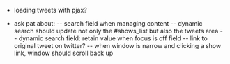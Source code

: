 - loading tweets with pjax?

- ask pat about:
-- search field when managing content
-- dynamic search should update not only the #shows_list but also the tweets area
-- dynamic search field: retain value when focus is off field
-- link to original tweet on twitter?
-- when window is narrow and clicking a show link, window should scroll back up
